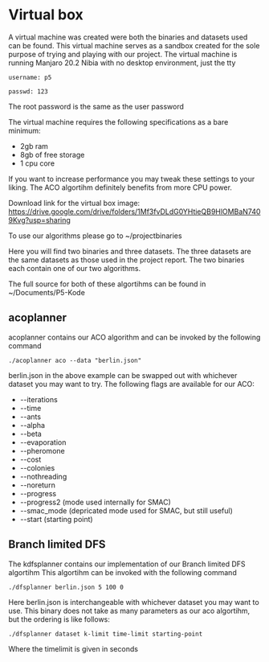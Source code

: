 # Virtual box
A virtual machine was created were both the binaries and datasets used can be found.
This virtual machine serves as a sandbox created for the sole purpose of trying and playing with our project.
The virtual machine is running Manjaro 20.2 Nibia with no desktop environment, just the tty

```username: p5```

```passwd: 123```

The root password is the same as the user password

The virtual machine requires the following specifications as a bare minimum:
- 2gb ram
- 8gb of free storage
- 1 cpu core

If you want to increase performance you may tweak these settings to your liking.
The ACO algortihm definitely benefits from more CPU power.

Download link for the virtual box image: https://drive.google.com/drive/folders/1Mf3fvDLdG0YHtieQB9HlOMBaN7409Kvg?usp=sharing

To use our algorithms please go to ~/projectbinaries

Here you will find two binaries and three datasets.
The three datasets are the same datasets as those used in the project report.
The two binaries each contain one of our two algorithms.

The full source for both of these algortihms can be found in ~/Documents/P5-Kode

## acoplanner
acoplanner contains our ACO algorithm and can be invoked by the following command

```./acoplanner aco --data "berlin.json"```

berlin.json in the above example can be swapped out with whichever dataset you may want to try.
The following flags are available for our ACO:
- --iterations
- --time
- --ants
- --alpha
- --beta
- --evaporation
- --pheromone
- --cost
- --colonies
- --nothreading
- --noreturn
- --progress
- --progress2 (mode used internally for SMAC)
- --smac_mode (depricated mode used for SMAC, but still useful)
- --start (starting point)

## Branch limited DFS
The kdfsplanner contains our implementation of our Branch limited DFS algortihm
This algortihm can be invoked with the following command

`./dfsplanner berlin.json 5 100 0`

Here berlin.json is interchangeable with whichever dataset you may want to use.
This binary does not take as many parameters as our aco algortihm, but the ordering is like follows:

`./dfsplanner dataset k-limit time-limit starting-point`

Where the timelimit is given in seconds
